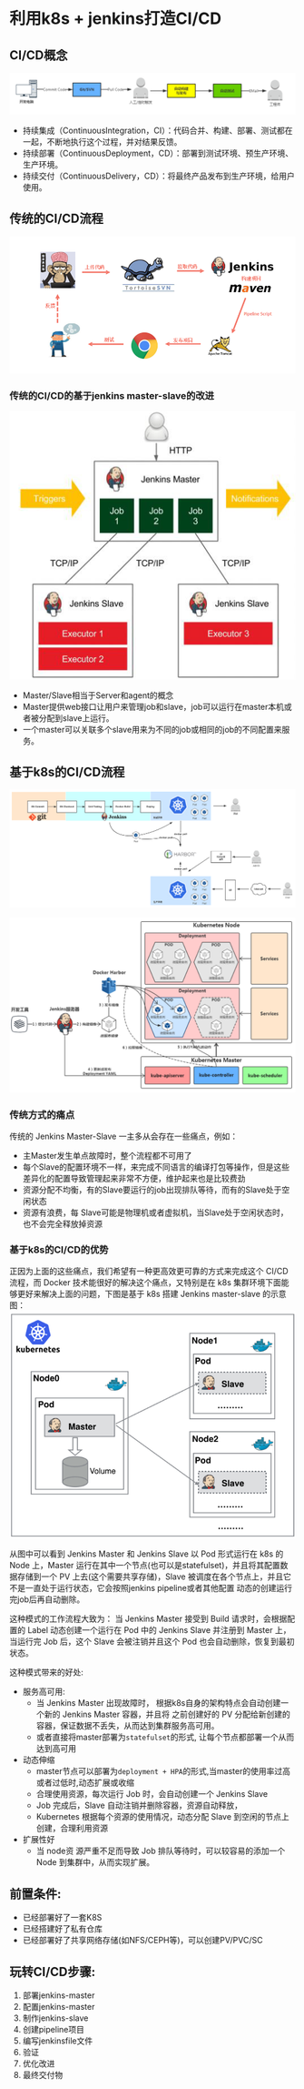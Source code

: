 <!-- toc -->
# 利用k8s + jenkins打造CI/CD

## CI/CD概念

![](../images/markdown-img-paste-20181212121059739.png)

- 持续集成（ContinuousIntegration，CI）：代码合并、构建、部署、测试都在一起，不断地执行这个过程，并对结果反馈。
- 持续部署（ContinuousDeployment，CD）：部署到测试环境、预生产环境、生产环境。
- 持续交付（ContinuousDelivery，CD）：将最终产品发布到生产环境，给用户使用。


## 传统的CI/CD流程
![](../images/markdown-img-paste-20181213152314367.png)
### 传统的CI/CD的基于jenkins master-slave的改进
![](../images/markdown-img-paste-20181212122655231.png)
- Master/Slave相当于Server和agent的概念
- Master提供web接口让用户来管理job和slave，job可以运行在master本机或者被分配到slave上运行。
- 一个master可以关联多个slave用来为不同的job或相同的job的不同配置来服务。

## 基于k8s的CI/CD流程
![](../images/markdown-img-paste-20181212121233146.png)



![](../images/markdown-img-paste-20181217094748910.png)

### 传统方式的痛点
传统的 Jenkins Master-Slave 一主多从会存在一些痛点，例如：
- 主Master发生单点故障时，整个流程都不可用了
- 每个Slave的配置环境不一样，来完成不同语言的编译打包等操作，但是这些差异化的配置导致管理起来非常不方便，维护起来也是比较费劲
- 资源分配不均衡，有的Slave要运行的job出现排队等待，而有的Slave处于空闲状态
- 资源有浪费，每 Slave可能是物理机或者虚拟机，当Slave处于空闲状态时，也不会完全释放掉资源

### 基于k8s的CI/CD的优势
正因为上面的这些痛点，我们希望有一种更高效更可靠的方式来完成这个 CI/CD 流程，而 Docker 技术能很好的解决这个痛点，又特别是在 k8s 集群环境下面能够更好来解决上面的问题，下图是基于 k8s 搭建 Jenkins master-slave 的示意图：
![](../images/markdown-img-paste-2018121315253291.png)

从图中可以看到 Jenkins Master 和 Jenkins Slave 以 Pod 形式运行在 k8s 的 Node 上，Master 运行在其中一个节点(也可以是statefulset)，并且将其配置数据存储到一个 PV 上去(这个需要共享存储)，Slave 被调度在各个节点上，并且它不是一直处于运行状态，它会按照jenkins pipeline或者其他配置 动态的创建运行完job后再自动删除。

这种模式的工作流程大致为：
当 Jenkins Master 接受到 Build 请求时，会根据配置的 Label 动态创建一个运行在 Pod 中的 Jenkins Slave 并注册到 Master 上，当运行完 Job 后，这个 Slave 会被注销并且这个 Pod 也会自动删除，恢复到最初状态。

这种模式带来的好处:
- 服务高可用:
  - 当 Jenkins Master 出现故障时， 根据k8s自身的架构特点会自动创建一个新的 Jenkins Master 容器，并且将 之前创建好的 PV 分配给新创建的容器，保证数据不丢失，从而达到集群服务高可用。
  - 或者直接将master部署为`statefulset`的形式, 让每个节点都部署一个从而达到高可用
- 动态伸缩
  - master节点可以部署为`deployment + HPA`的形式,当master的使用率过高或者过低时,动态扩展或收缩
  - 合理使用资源，每次运行 Job 时，会自动创建一个 Jenkins Slave
  - Job 完成后，Slave 自动注销并删除容器，资源自动释放，
  - Kubernetes 根据每个资源的使用情况，动态分配 Slave 到空闲的节点上创建，合理利用资源
- 扩展性好
  - 当 node资 源严重不足而导致 Job 排队等待时，可以较容易的添加一个 Node 到集群中，从而实现扩展。

## 前置条件:
- 已经部署好了一套K8S
- 已经搭建好了私有仓库
- 已经部署好了共享网络存储(如NFS/CEPH等)，可以创建PV/PVC/SC

## 玩转CI/CD步骤:
1. 部署jenkins-master
2. 配置jenkins-master
3. 制作jenkins-slave
4. 创建pipeline项目
5. 编写jenkinsfile文件
6. 验证
7. 优化改进
8. 最终交付物
